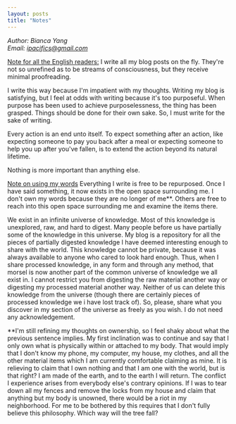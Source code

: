 ```yaml
---
layout: posts
title: "Notes"
---
```

*Author: Bianca Yang*<br>
*Email: ipacifics@gmail.com*<br>

<u>Note for all the English readers:</u>
I write all my blog posts on the fly. They're not so unrefined as to be
streams of consciousness, but they receive minimal proofreading.

I write this way because I'm impatient with my thoughts. Writing my blog is
satisfying, but I feel at odds with writing because it's too purposeful.
When purpose has been used to achieve purposelessness, the thing has been
grasped. Things should be done for their own sake. So, I must write for the
sake of writing.

Every action is an end unto itself. To expect something after an action, like
expecting someone to pay you back after a meal or expecting someone to help
you up after you've fallen, is to extend the action beyond its natural
lifetime.

Nothing is more important than anything else.


<u>Note on using my words</u>
Everything I write is free to be repurposed. Once I have said something, it
now exists in the open space surrounding me. I don't own my words because they
are no longer of me**. Others are free to reach into this open space
surrounding me and examine the items there.

We exist in an infinite universe of knowledge. Most of this knowledge is
unexplored, raw, and hard to digest. Many people before us have partially
some of the knowledge in this universe. My blog is a repository for all the
pieces of partially digested knowledge I have deemed interesting enough to
share with the world. This knowledge cannot be private, because it was always
available to anyone who cared to look hard enough. Thus, when I share
processed knowledge, in any form and through any method, that morsel is now
another part of the common universe of knowledge we all exist in. I cannot
restrict you from digesting the raw material another way or digesting my
processed material another way. Neither of us can delete this knowledge from
the universe (though there are certainly pieces of processed knowledge we i
have lost track of). So, please, share what you discover in my section of the
universe as freely as you wish. I do not need any acknowledgement.

**I'm still refining my thoughts on ownership, so I feel shaky about what
the previous sentence implies. My first inclination was to continue and say
that I only own what is physically within or attached to my body.
That would imply that I don't know my phone, my computer, my house,
my clothes, and all the other material items which I am currently comfortable
claiming as mine. It is relieving to claim that I own nothing and that I am
one with the world, but is that right? I am made of the earth, and to the
earth I will return. The conflict I experience arises from everybody else's
contrary opinions. If I was to tear down all my fences and remove the locks
from my house and claim that anything but my body is unowned, there would be a
riot in my neighborhood. For me to be bothered by this requires that I don't
fully believe this philosophy. Which way will the tree fall?
